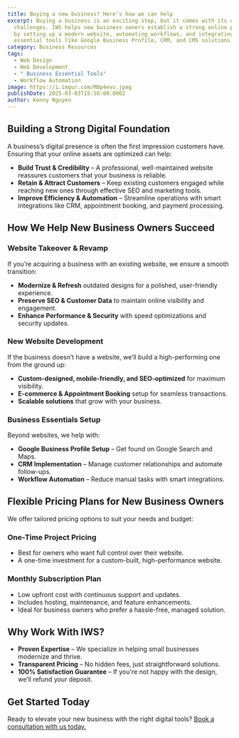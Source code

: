 ```yaml
---
title: Buying a new business? Here's how we can help
excerpt: Buying a business is an exciting step, but it comes with its own set of
  challenges. IWS helps new business owners establish a strong online presence
  by setting up a modern website, automating workflows, and integrating
  essential tools like Google Business Profile, CRM, and CMS solutions.
category: Business Resources
tags:
  - Web Design
  - Web Development
  - " Business Essential Tools"
  - Workflow Automation
image: https://i.imgur.com/M8p4evu.jpeg
publishDate: 2025-03-03T15:16:00.000Z
author: Kenny Nguyen
---
```

## Building a Strong Digital Foundation

A business’s digital presence is often the first impression customers have. Ensuring that your online assets are optimized can help:

* **Build Trust & Credibility** – A professional, well-maintained website reassures customers that your business is reliable.
* **Retain & Attract Customers** – Keep existing customers engaged while reaching new ones through effective SEO and marketing tools.
* **Improve Efficiency & Automation** – Streamline operations with smart integrations like CRM, appointment booking, and payment processing.

## How We Help New Business Owners Succeed

### Website Takeover & Revamp

If you’re acquiring a business with an existing website, we ensure a smooth transition:

* **Modernize & Refresh** outdated designs for a polished, user-friendly experience.
* **Preserve SEO & Customer Data** to maintain online visibility and engagement.
* **Enhance Performance & Security** with speed optimizations and security updates.

### New Website Development

If the business doesn’t have a website, we’ll build a high-performing one from the ground up:

* **Custom-designed, mobile-friendly, and SEO-optimized** for maximum visibility.
* **E-commerce & Appointment Booking** setup for seamless transactions.
* **Scalable solutions** that grow with your business.

### Business Essentials Setup

Beyond websites, we help with:

* **Google Business Profile Setup** – Get found on Google Search and Maps.
* **CRM Implementation** – Manage customer relationships and automate follow-ups.
* **Workflow Automation** – Reduce manual tasks with smart integrations.

## Flexible Pricing Plans for New Business Owners

We offer tailored pricing options to suit your needs and budget:

### One-Time Project Pricing

* Best for owners who want full control over their website.
* A one-time investment for a custom-built, high-performance website.

### Monthly Subscription Plan

* Low upfront cost with continuous support and updates.
* Includes hosting, maintenance, and feature enhancements.
* Ideal for business owners who prefer a hassle-free, managed solution.

## Why Work With IWS?

* **Proven Expertise** – We specialize in helping small businesses modernize and thrive.
* **Transparent Pricing** – No hidden fees, just straightforward solutions.
* **100% Satisfaction Guarantee** – If you're not happy with the design, we’ll refund your deposit.



## Get Started Today

Ready to elevate your new business with the right digital tools? [Book a consultation with us today.](https://www.impactwebstudio.ca/contact)
